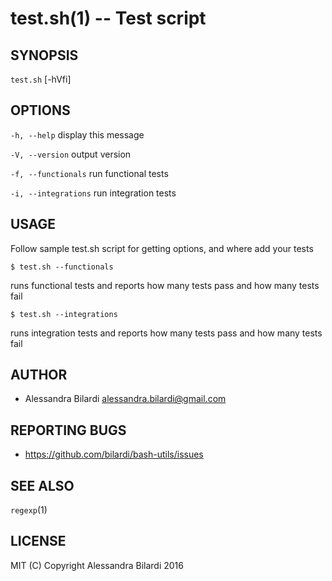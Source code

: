 test.sh(1) -- Test script
=================================

## SYNOPSIS

`test.sh` [-hVfi]

## OPTIONS

  `-h, --help`              display this message

  `-V, --version`           output version

  `-f, --functionals`       run functional tests

  `-i, --integrations`      run integration tests

## USAGE

  Follow sample test.sh script for getting options, and where add your tests
  
    $ test.sh --functionals

  runs functional tests and reports how many tests pass and how many tests fail

    $ test.sh --integrations

  runs integration tests and reports how many tests pass and how many tests fail

## AUTHOR

  - Alessandra Bilardi <alessandra.bilardi@gmail.com>

## REPORTING BUGS

  - https://github.com/bilardi/bash-utils/issues

## SEE ALSO

  `regexp`(1)

## LICENSE

  MIT (C) Copyright Alessandra Bilardi 2016

